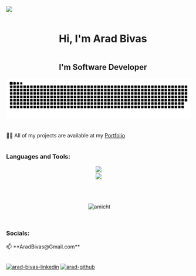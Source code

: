 <!--horizontal divider(gradiant)-->
<img src="https://user-images.githubusercontent.com/73097560/115834477-dbab4500-a447-11eb-908a-139a6edaec5c.gif">

<!--h1 without bottom border-->
<div id="user-content-toc">
  <ul align="center">
    <summary><h1 style="display: inline-block">Hi, I'm Arad Bivas</h1></summary>
    <h2> I'm Software Developer </h2>
  </ul>
</div>


<!--- snake -->
<div align="center">
  <img  src="https://github.com/1999AZZAR/1999AZZAR/blob/main/resources/img/grid-snake.svg"
       alt="snake" /></a>
</div>
  </br>
  </br>
  <div align="left">👨‍💻 All of my projects are available at my <a href="https://aradbivas.netlify.app/" target="blank">Portfolio</a>
</div>
</br>
<h3 align="left">Languages and Tools:</h3>
 <p align="center">
  <a href="https://skillicons.dev">
    <img src="https://skillicons.dev/icons?i=java,spring,cs,dotnet,js,nodejs,docker,mysql,mongodb,aws" />
  </a>
  </br>
    <a href="https://skillicons.dev">
    <img src="https://skillicons.dev/icons?i=linux,rabbitmq,react,html,css" />
  </a>
</p>
<div>
  </br>
  </br>

  </div align="center">
  <div>
  <p align="center">&nbsp;<img align="center" src="https://github-readme-stats.vercel.app/api?username=aradbivas&show_icons=true&locale=en" alt="amicht" /></p>
  </div>
    </br>


  <h3 align="left">Socials:</h3>
  <div align="left">
 📫 **AradBivas@Gmail.com**
</div>
</br>
<p align="left">
<a href="https://linkedin.com/in/arad-bivas/" target="blank"><img align="center" src="https://raw.githubusercontent.com/rahuldkjain/github-profile-readme-generator/master/src/images/icons/Social/linked-in-alt.svg" alt="arad-bivas-linkedin" height="30" width="40" /></a>
<a href="https://github.com/aradbivas" target="blank"><img align="center" src="https://raw.githubusercontent.com/rahuldkjain/github-profile-readme-generator/master/src/images/icons/Social/github.svg" alt="arad-github" height="30" width="40" /></a>
</p>

